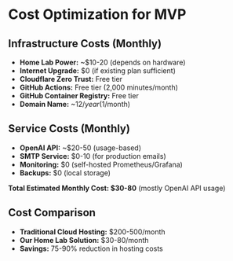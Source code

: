 # Cost Optimization for MVP

## Infrastructure Costs (Monthly)
- **Home Lab Power:** ~$10-20 (depends on hardware)
- **Internet Upgrade:** $0 (if existing plan sufficient)
- **Cloudflare Zero Trust:** Free tier
- **GitHub Actions:** Free tier (2,000 minutes/month)
- **GitHub Container Registry:** Free tier
- **Domain Name:** ~$12/year ($1/month)

## Service Costs (Monthly)
- **OpenAI API:** ~$20-50 (usage-based)
- **SMTP Service:** $0-10 (for production emails)
- **Monitoring:** $0 (self-hosted Prometheus/Grafana)
- **Backups:** $0 (local storage)

**Total Estimated Monthly Cost: $30-80** (mostly OpenAI API usage)

## Cost Comparison
- **Traditional Cloud Hosting:** $200-500/month
- **Our Home Lab Solution:** $30-80/month
- **Savings:** 75-90% reduction in hosting costs
